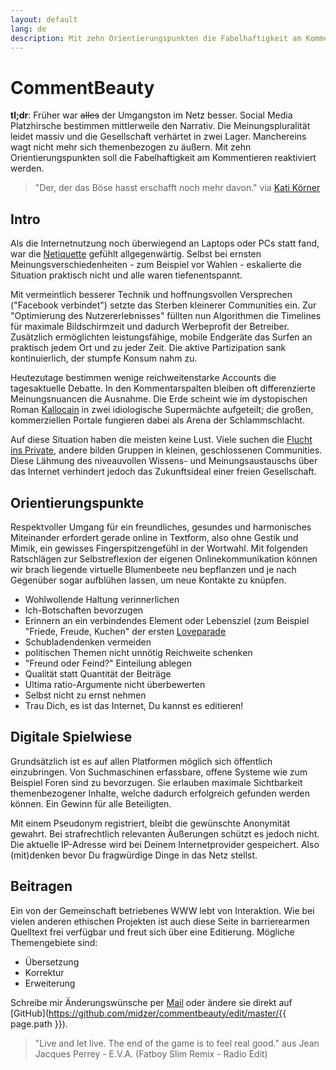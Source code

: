 ```yaml
---
layout: default
lang: de
description: Mit zehn Orientierungspunkten die Fabelhaftigkeit am Kommentieren im Internet neu entfachen
---
```

# CommentBeauty

**tl;dr**: Früher war ~~alles~~ der Umgangston im Netz besser. Social Media Platzhirsche bestimmen mittlerweile den Narrativ. Die Meinungspluralität leidet massiv und die Gesellschaft verhärtet in zwei Lager. Manchereins wagt nicht mehr sich themenbezogen zu äußern. Mit zehn Orientierungspunkten soll die Fabelhaftigkeit am Kommentieren reaktiviert werden.

> "Der, der das Böse hasst erschafft noch mehr davon." via [Kati Körner](https://katikoerner.de/toxische-menschen/)

## Intro

Als die Internetnutzung noch überwiegend an Laptops oder PCs statt fand, war die [Netiquette](https://de.wikipedia.org/wiki/Netiquette) gefühlt allgegenwärtig. Selbst bei ernsten Meinungsverschiedenheiten - zum Beispiel vor Wahlen - eskalierte die Situation praktisch nicht und alle waren tiefenentspannt.

Mit vermeintlich besserer Technik und hoffnungsvollen Versprechen ("Facebook verbindet") setzte das Sterben kleinerer Communities ein. Zur "Optimierung des Nutzererlebnisses" füllten nun Algorithmen die Timelines für maximale Bildschirmzeit und dadurch Werbeprofit der Betreiber. Zusätzlich ermöglichten leistungsfähige, mobile Endgeräte das Surfen an praktisch jedem Ort und zu jeder Zeit. Die aktive Partizipation sank kontinuierlich, der stumpfe Konsum nahm zu.

Heutezutage bestimmen wenige reichweitenstarke Accounts die tagesaktuelle Debatte. In den Kommentarspalten bleiben oft differenzierte Meinungsnuancen die Ausnahme. Die Erde scheint wie im dystopischen Roman [Kallocain](https://de.wikipedia.org/wiki/Kallocain) in zwei idiologische Supermächte aufgeteilt; die großen, kommerziellen Portale fungieren dabei als Arena der Schlammschlacht.

Auf diese Situation haben die meisten keine Lust. Viele suchen die [Flucht ins Private](https://de.wikipedia.org/wiki/Biedermeier), andere bilden Gruppen in kleinen, geschlossenen Communities. Diese Lähmung des niveauvollen Wissens- und Meinungsaustauschs über das Internet verhindert jedoch das Zukunftsideal einer freien Gesellschaft.

## Orientierungspunkte

Respektvoller Umgang für ein freundliches, gesundes und harmonisches Miteinander erfordert gerade online in Textform, also ohne Gestik und Mimik, ein gewisses Fingerspitzengefühl in der Wortwahl. Mit folgenden Ratschlägen zur Selbstreflexion der eigenen Onlinekommunikation können wir brach liegende virtuelle Blumenbeete neu bepflanzen und je nach Gegenüber sogar aufblühen lassen, um neue Kontakte zu knüpfen.

* Wohlwollende Haltung verinnerlichen
* Ich-Botschaften bevorzugen
* Erinnern an ein verbindendes Element oder Lebensziel (zum Beispiel "Friede, Freude, Kuchen" der ersten [Loveparade](https://de.wikipedia.org/wiki/Loveparade)
* Schubladendenken vermeiden
* politischen Themen nicht unnötig Reichweite schenken
* "Freund oder Feind?" Einteilung ablegen
* Qualität statt Quantität der Beiträge
* Ultima ratio-Argumente nicht überbewerten
* Selbst nicht zu ernst nehmen
* Trau Dich, es ist das Internet, Du kannst es editieren!

## Digitale Spielwiese

Grundsätzlich ist es auf allen Platformen möglich sich öffentlich einzubringen. Von Suchmaschinen erfassbare, offene Systeme wie zum Beispiel Foren sind zu bevorzugen. Sie erlauben maximale Sichtbarkeit themenbezogener Inhalte, welche dadurch erfolgreich gefunden werden können. Ein Gewinn für alle Beteiligten.

Mit einem Pseudonym registriert, bleibt die gewünschte Anonymität gewahrt. Bei strafrechtlich relevanten Äußerungen schützt es jedoch nicht. Die aktuelle IP-Adresse wird bei Deinem Internetprovider gespeichert. Also (mit)denken bevor Du fragwürdige Dinge in das Netz stellst.

## Beitragen

Ein von der Gemeinschaft betriebenes WWW lebt von Interaktion. Wie bei vielen anderen ethischen Projekten ist auch diese Seite in barrierearmen Quelltext frei verfügbar und freut sich über eine Editierung. Mögliche Themengebiete sind:

* Übersetzung
* Korrektur
* Erweiterung

Schreibe mir Änderungswünsche per [Mail](https://midzer.de/contact) oder ändere sie direkt auf [GitHub](https://github.com/midzer/commentbeauty/edit/master/{{ page.path }}).

> "Live and let live. The end of the game is to feel real good." aus Jean Jacques Perrey - E.V.A. (Fatboy Slim Remix - Radio Edit)
